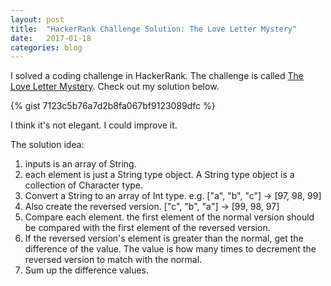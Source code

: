 ```yaml
---
layout: post
title:  "HackerRank Challenge Solution: The Love Letter Mystery"
date:   2017-01-18
categories: blog
---
```


I solved a coding challenge in HackerRank. The challenge is called [The Love Letter Mystery][1]. Check out my solution below.

{% gist 7123c5b76a7d2b8fa067bf9123089dfc %}

I think it's not elegant. I could improve it.

The solution idea:

1. inputs is an array of String.
2. each element is just a String type object. A String type object is a collection of Character type.
3. Convert a String to an array of Int type. e.g. ["a", "b", "c"] -> [97, 98, 99]
4. Also create the reversed version. ["c", "b", "a"] -> [99, 98, 97]
5. Compare each element. the first element of the normal version should be compared with the first element of the reversed version.
6. If the reversed version's element is greater than the normal, get the difference of the value. The value is how many times to decrement the reversed version to match with the normal.
7. Sum up the difference values.

[1]: https://www.hackerrank.com/challenges/the-love-letter-mystery
